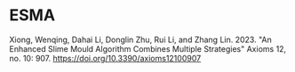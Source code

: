 # ESMA
Xiong, Wenqing, Dahai Li, Donglin Zhu, Rui Li, and Zhang Lin. 2023. "An Enhanced Slime Mould Algorithm Combines Multiple Strategies" Axioms 12, no. 10: 907. https://doi.org/10.3390/axioms12100907
